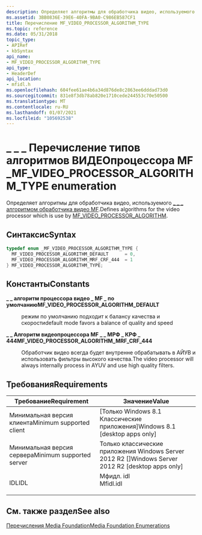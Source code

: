 ```yaml
---
description: Определяет алгоритмы для обработчика видео, используемого \_ \_ алгоритмом обработчика видео MF \_ .
ms.assetid: 3BB0836E-39E6-40FA-9BA0-C986EB587CF1
title: Перечисление MF_VIDEO_PROCESSOR_ALGORITHM_TYPE
ms.topic: reference
ms.date: 05/31/2018
topic_type:
- APIRef
- kbSyntax
api_name:
- MF_VIDEO_PROCESSOR_ALGORITHM_TYPE
api_type:
- HeaderDef
api_location:
- mfidl.h
ms.openlocfilehash: 604fee61ae4b6a34d876de8c2863ee6dddad73d0
ms.sourcegitcommit: 831e8f3db78ab820e1710cede244553c70e50500
ms.translationtype: MT
ms.contentlocale: ru-RU
ms.lasthandoff: 01/07/2021
ms.locfileid: "105692538"
---
```

# <a name="mf_video_processor_algorithm_type-enumeration"></a><span data-ttu-id="90710-103">\_ \_ \_ Перечисление типов алгоритмов ВИДЕОпроцессора MF \_</span><span class="sxs-lookup"><span data-stu-id="90710-103">MF\_VIDEO\_PROCESSOR\_ALGORITHM\_TYPE enumeration</span></span>

<span data-ttu-id="90710-104">Определяет алгоритмы для обработчика видео, используемого [ \_ \_ \_ алгоритмом обработчика видео MF](mf-video-processor-algorithm.md).</span><span class="sxs-lookup"><span data-stu-id="90710-104">Defines algorithms for the video processor which is use by [MF\_VIDEO\_PROCESSOR\_ALGORITHM](mf-video-processor-algorithm.md).</span></span>

## <a name="syntax"></a><span data-ttu-id="90710-105">Синтаксис</span><span class="sxs-lookup"><span data-stu-id="90710-105">Syntax</span></span>


```C++
typedef enum _MF_VIDEO_PROCESSOR_ALGORITHM_TYPE { 
  MF_VIDEO_PROCESSOR_ALGORITHM_DEFAULT      = 0,
  MF_VIDEO_PROCESSOR_ALGORITHM_MRF_CRF_444  = 1
} MF_VIDEO_PROCESSOR_ALGORITHM_TYPE;
```



## <a name="constants"></a><span data-ttu-id="90710-106">Константы</span><span class="sxs-lookup"><span data-stu-id="90710-106">Constants</span></span>

<dl> <dt>

<span data-ttu-id="90710-107"><span id="MF_VIDEO_PROCESSOR_ALGORITHM_DEFAULT"></span><span id="mf_video_processor_algorithm_default"></span>**\_ \_ алгоритм процессора видео \_ MF \_ по умолчанию**</span><span class="sxs-lookup"><span data-stu-id="90710-107"><span id="MF_VIDEO_PROCESSOR_ALGORITHM_DEFAULT"></span><span id="mf_video_processor_algorithm_default"></span>**MF\_VIDEO\_PROCESSOR\_ALGORITHM\_DEFAULT**</span></span>
</dt> <dd>

<span data-ttu-id="90710-108">режим по умолчанию подходит к балансу качества и скорости</span><span class="sxs-lookup"><span data-stu-id="90710-108">default mode favors a balance of quality and speed</span></span>

</dd> <dt>

<span data-ttu-id="90710-109"><span id="MF_VIDEO_PROCESSOR_ALGORITHM_MRF_CRF_444"></span><span id="mf_video_processor_algorithm_mrf_crf_444"></span>**\_ \_ Алгоритм видеопроцессора MF \_ \_ МРФ \_ КРФ \_ 444**</span><span class="sxs-lookup"><span data-stu-id="90710-109"><span id="MF_VIDEO_PROCESSOR_ALGORITHM_MRF_CRF_444"></span><span id="mf_video_processor_algorithm_mrf_crf_444"></span>**MF\_VIDEO\_PROCESSOR\_ALGORITHM\_MRF\_CRF\_444**</span></span>
</dt> <dd>

<span data-ttu-id="90710-110">Обработчик видео всегда будет внутренне обрабатывать в АЙУВ и использовать фильтры высокого качества.</span><span class="sxs-lookup"><span data-stu-id="90710-110">The video processor will always internally process in AYUV and use high quality filters.</span></span>

</dd> </dl>

## <a name="requirements"></a><span data-ttu-id="90710-111">Требования</span><span class="sxs-lookup"><span data-stu-id="90710-111">Requirements</span></span>



| <span data-ttu-id="90710-112">Требование</span><span class="sxs-lookup"><span data-stu-id="90710-112">Requirement</span></span> | <span data-ttu-id="90710-113">Значение</span><span class="sxs-lookup"><span data-stu-id="90710-113">Value</span></span> |
|-------------------------------------|--------------------------------------------------------------------------------------|
| <span data-ttu-id="90710-114">Минимальная версия клиента</span><span class="sxs-lookup"><span data-stu-id="90710-114">Minimum supported client</span></span><br/> | <span data-ttu-id="90710-115">\[Только Windows 8.1 Классические приложения\]</span><span class="sxs-lookup"><span data-stu-id="90710-115">Windows 8.1 \[desktop apps only\]</span></span><br/>                                         |
| <span data-ttu-id="90710-116">Минимальная версия сервера</span><span class="sxs-lookup"><span data-stu-id="90710-116">Minimum supported server</span></span><br/> | <span data-ttu-id="90710-117">Только классические приложения Windows Server 2012 R2 \[\]</span><span class="sxs-lookup"><span data-stu-id="90710-117">Windows Server 2012 R2 \[desktop apps only\]</span></span><br/>                              |
| <span data-ttu-id="90710-118">IDL</span><span class="sxs-lookup"><span data-stu-id="90710-118">IDL</span></span><br/>                      | <dl> <span data-ttu-id="90710-119"><dt>Мфидл. idl</dt></span><span class="sxs-lookup"><span data-stu-id="90710-119"><dt>Mfidl.idl</dt></span></span> </dl> |



## <a name="see-also"></a><span data-ttu-id="90710-120">См. также раздел</span><span class="sxs-lookup"><span data-stu-id="90710-120">See also</span></span>

<dl> <dt>

[<span data-ttu-id="90710-121">Перечисления Media Foundation</span><span class="sxs-lookup"><span data-stu-id="90710-121">Media Foundation Enumerations</span></span>](media-foundation-enumerations.md)
</dt> </dl>

 

 





